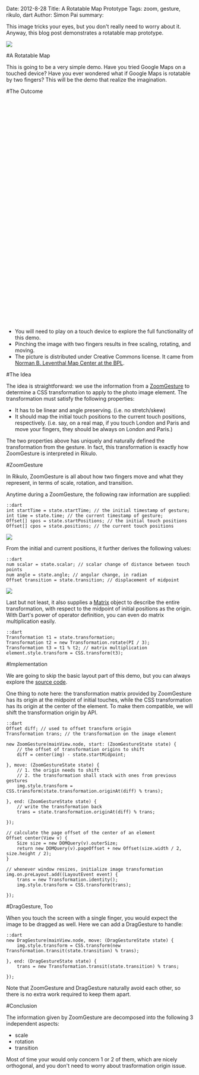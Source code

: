 Date: 2012-8-28
Title: A Rotatable Map Prototype
Tags: zoom, gesture, rikulo, dart
Author: Simon Pai
summary: <p>This image tricks your eyes, but you don't really need to worry about it. Anyway, this blog post demonstrates a rotatable map prototype.</p><img src="http://blog.rikulo.org/static/files/tutorial/zoom-map/zoom-map-sample.png" class="center-blog-image" />

#A Rotatable Map

This is going to be a very simple demo. Have you tried Google Maps on a touched device? Have you ever wondered what if Google Maps is rotatable by two fingers? This will be the demo that realize the imagination. 



#The Outcome

<p>
<link rel="stylesheet" type="text/css" href="/files/_common/view.css" />
<div id="v-main" class="center-blog-image" style="width:600px;height:600px"></div>
<script type="application/dart" src="/files/tutorial/zoom-map/MapDemo.dart"></script>
<script src="/files/_common/dart.js"></script>
</p>

* You will need to play on a touch device to explore the full functionality of this demo.
* Pinching the image with two fingers results in free scaling, rotating, and moving.
* The picture is distributed under Creative Commons license. It came from [Norman B. Leventhal Map Center at the BPL](http://www.flickr.com/photos/normanbleventhalmapcenter/2675391188/).



#The Idea

The idea is straightforward: we use the information from a [ZoomGesture](http://github.com/rikulo/rikulo/blob/master/client/gesture/src/ZoomGesture.dart) to determine a CSS transformation to apply to the photo image element. The transformation must satisfy the following properties:

* It has to be linear and angle preserving. (i.e. no stretch/skew)
* It should map the initial touch positions to the current touch positions, respectively. (i.e. say, on a real map, if you touch London and Paris and move your fingers, they should be always on London and Paris.)

The two properties above has uniquely and naturally defined the transformation from the gesture. In fact, this transformation is exactly how ZoomGesture is interpreted in Rikulo. 



#ZoomGesture

In Rikulo, ZoomGesture is all about how two fingers move and what they represent, in terms of scale, rotation, and transition. 

Anytime during a ZoomGesture, the following raw information are supplied:

	::dart
	int startTime = state.startTime; // the initial timestamp of gesture;
	int time = state.time; // the current timestamp of gesture;
	Offset[] spos = state.startPositions; // the initial touch positions
	Offset[] cpos = state.positions; // the current touch positions

<img src="/files/tutorial/zoom-map/zoom-map-01.png" class="center-blog-image" />

From the initial and current positions, it further derives the following values:

	::dart
	num scalar = state.scalar; // scalar change of distance between touch points
	num angle = state.angle; // angular change, in radian
	Offset transition = state.transition; // displacement of midpoint

<img src="/files/tutorial/zoom-map/zoom-map-01.png" class="center-blog-image" />

Last but not least, it also supplies a [Matrix](http://github.com/rikulo/rikulo/blob/master/client/util/src/Matrix.dart) object to describe the entire transformation, with respect to the midpoint of initial positions as the origin. With Dart's power of operator definition, you can even do matrix multiplication easily.

	::dart
	Transformation t1 = state.transformation;
	Transformation t2 = new Transformation.rotate(PI / 3);
	Transformation t3 = t1 % t2; // matrix multiplication
	element.style.transform = CSS.transform(t3);



#Implementation

We are going to skip the basic layout part of this demo, but you can always explore the [source code](https://github.com/rikulo/rikulo/blob/master/samples/gesture/MapDemo.dart).

One thing to note here: the transformation matrix provided by ZoomGesture has its origin at the midpoint of initial touches, while the CSS transformation has its origin at the center of the element. To make them compatible, we will shift the transformation origin by API.

	::dart
	Offset diff; // used to offset transform origin
	Transformation trans; // the transformation on the image element
	
	new ZoomGesture(mainView.node, start: (ZoomGestureState state) {
		// the offset of transformation origins to shift
		diff = center(img) - state.startMidpoint;
		
	}, move: (ZoomGestureState state) {
		// 1. the origin needs to shift
		// 2. the transformation shall stack with ones from previous gestures
		img.style.transform = CSS.transform(state.transformation.originAt(diff) % trans);
		
	}, end: (ZoomGestureState state) {
		// write the transformation back
		trans = state.transformation.originAt(diff) % trans;
		
	});
	
	// calculate the page offset of the center of an element
	Offset center(View v) {
		Size size = new DOMQuery(v).outerSize;
		return new DOMQuery(v).pageOffset + new Offset(size.width / 2, size.height / 2);
	}
	
	// whenever window resizes, initialize image transformation
	img.on.preLayout.add((LayoutEvent event) {
		trans = new Transformation.identity();
		img.style.transform = CSS.transform(trans);
		
	});



#DragGesture, Too
	
When you touch the screen with a single finger, you would expect the image to be dragged as well. Here we can add a DragGesture to handle:

	::dart
	new DragGesture(mainView.node, move: (DragGestureState state) {
		img.style.transform = CSS.transform(new Transformation.transit(state.transition) % trans);
		
	}, end: (DragGestureState state) {
		trans = new Transformation.transit(state.transition) % trans;
		
	});

Note that ZoomGesture and DragGesture naturally avoid each other, so there is no extra work required to keep them apart.



#Conclusion

The information given by ZoomGesture are decomposed into the following 3 independent aspects:

* scale
* rotation
* transition

Most of time your would only concern 1 or 2 of them, which are nicely orthogonal, and you don't need to worry about trasformation origin issue. 


